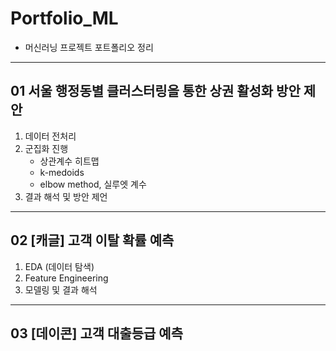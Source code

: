 # Portfolio_ML

* 머신러닝 프로젝트 포트폴리오 정리
---
## 01 서울 행정동별 클러스터링을 통한 상권 활성화 방안 제안
1. 데이터 전처리
2. 군집화 진행
     - 상관계수 히트맵
     - k-medoids
     - elbow method, 실루엣 계수
3. 결과 해석 및 방안 제언

---
## 02 [캐글] 고객 이탈 확률 예측
1. EDA (데이터 탐색)
2. Feature Engineering
3. 모델링 및 결과 해석

---
## 03 [데이콘] 고객 대출등급 예측

